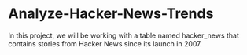 # Analyze-Hacker-News-Trends
In this project, we will be working with a table named hacker_news that contains stories from Hacker News since its launch in 2007.
